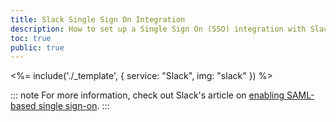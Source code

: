 ```yaml
---
title: Slack Single Sign On Integration
description: How to set up a Single Sign On (SSO) integration with Slack and Auth0.
toc: true
public: true
---
```


<%= include('./_template', {
  service: "Slack",
  img: "slack"
}) %>

::: note
For more information, check out Slack's article on [enabling SAML-based single sign-on](https://get.slack.help/hc/en-us/articles/203772216-Enabling-SAML-based-single-sign-on).
:::
